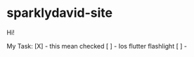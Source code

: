 # sparklydavid-site
 
Hi!
<!-- I really don't know what to said -->

My Task:
[X] - this mean checked
[ ] - Ios flutter flashlight
[ ] -
<!--
✉️ Contact Me: 
> Email: sparklydavid.contact@gmail.com
-->

